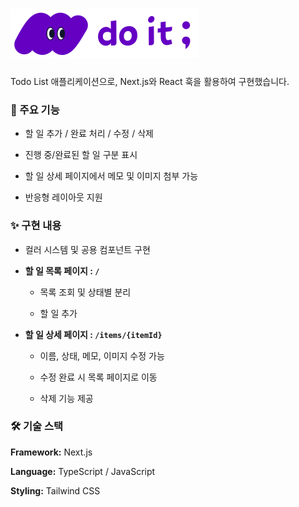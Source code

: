 # [![Do it;](/src/assets/LogoLarge.svg)](https://to-do-list-next-js-virid.vercel.app/)

Todo List 애플리케이션으로, Next.js와 React 훅을 활용하여 구현했습니다.

### 🚀 주요 기능

- 할 일 추가 / 완료 처리 / 수정 / 삭제

- 진행 중/완료된 할 일 구분 표시

- 할 일 상세 페이지에서 메모 및 이미지 첨부 가능

- 반응형 레이아웃 지원

### ✨ 구현 내용

- 컬러 시스템 및 공용 컴포넌트 구현

- **할 일 목록 페이지 : `/`**

  - 목록 조회 및 상태별 분리

  - 할 일 추가

- **할 일 상세 페이지 : `/items/{itemId}`**

  - 이름, 상태, 메모, 이미지 수정 가능

  - 수정 완료 시 목록 페이지로 이동

  - 삭제 기능 제공

### 🛠️ 기술 스택

**Framework:** Next.js

**Language:** TypeScript / JavaScript

**Styling:** Tailwind CSS
